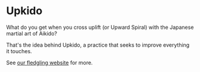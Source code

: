 # Upkido

What do you get when you cross uplift (or Upward Spiral) with the Japanese martial art of Aikido? 

That's the idea behind Upkido, a practice that seeks to improve everything it touches. 

See [our fledgling website](https://www.upkido.com/) for more. 